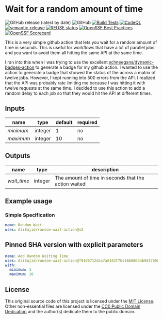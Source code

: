<!--
SPDX-FileCopyrightText: 2022 - 2025 Ali Sajid Imami

SPDX-License-Identifier: MIT
-->

# Wait for a random amount of time

![GitHub release (latest by date)](https://img.shields.io/github/v/release/AliSajid/random-wait-action)
![GitHub](https://img.shields.io/github/license/AliSajid/random-wait-action)
[![Build Tests](https://github.com/AliSajid/random-wait-action/actions/workflows/test.yaml/badge.svg)](https://github.com/AliSajid/random-wait-action/actions/workflows/test.yaml)
[![CodeQL](https://github.com/AliSajid/random-wait-action/actions/workflows/codeql-analysis.yaml/badge.svg)](https://github.com/AliSajid/random-wait-action/actions/workflows/codeql-analysis.yaml)
[![semantic-release](https://img.shields.io/badge/%20%20%F0%9F%93%A6%F0%9F%9A%80-semantic--release-e10079.svg)](https://github.com/semantic-release/semantic-release)
[![REUSE status](https://api.reuse.software/badge/github.com/AliSajid/random-wait-action)](https://api.reuse.software/info/github.com/AliSajid/random-wait-action)
[![OpenSSF Best Practices](https://www.bestpractices.dev/projects/9500/badge)](https://www.bestpractices.dev/projects/9500)
[![OpenSSF Scorecard](https://api.scorecard.dev/projects/github.com/AliSajid/random-wait-action/badge)](https://scorecard.dev/viewer/?uri=github.com/AliSajid/random-wait-action)



This is a very simple github action that lets you wait for a random amount of
time in seconds. This is useful for workflows that have a lot of parallel jobs
and you want to avoid them all hitting the same API at the same time.

I ran into this when I was trying to use the excellent
[schneegans/dynamic-badges-action](https://github.com/schneegans/dynamic-badges-action)
to generate a badge for my github action. I wanted to use the action to generate a badge that showed the status of
the across a matrix of twelve jobs. However, I kept running into 500 errors from the API. I realized that the API was
probably rate limiting me because I was hitting it with twelve requests at the same time. I decided to use this action
to add a random delay to each job so that they would hit the API at different times.

## Inputs

| name      | type    | default | required |
| --------- | ------- | ------- | -------- |
| _minimum_ | integer | 1       | no       |
| _maximum_ | integer | 10      | no       |

## Outputs

| name        | type    | description                                          |
| ----------- | ------- | ---------------------------------------------------- |
| _wait_time_ | integer | The amount of time in seconds that the action waited |

## Example usage

### Simple Specification

```yaml
name: Random Wait
uses: AliSajid/random-wait-action@v2
```

## Pinned SHA version with explicit parameters

```yaml
name: Add Random Waiting Time
uses: AliSajid/random-wait-action@f9109712daa7a8103f7be16b68634b9d376587a7 # v2.4.1
with:
  minimum: 1
  maximum: 10
```

## License

This original source code of this project is licensed under the [MIT License](LICENSES/MIT.txt). Other non-essential files are licensed under the [CC0 Public Domain Dedication](LICENSES/CC0-1.0.txt) and the author(s) dedicate them to the public domain.
